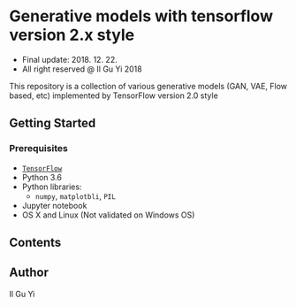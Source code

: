 # Generative models with tensorflow version 2.x style
* Final update: 2018. 12. 22.
* All right reserved @ Il Gu Yi 2018

This repository is a collection of various generative models (GAN, VAE, Flow based, etc)
implemented by TensorFlow version 2.0 style


## Getting Started

### Prerequisites
* [`TensorFlow`](https://www.tensorflow.org)
* Python 3.6
* Python libraries:
  * `numpy`, `matplotbli`, `PIL`
* Jupyter notebook
* OS X and Linux (Not validated on Windows OS)


## Contents



## Author
Il Gu Yi



